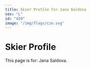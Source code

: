 ```yaml
---
title: Skier Profile for Jana Saldova
sex: "L"
id: "420"
image: "/img/flags/cze.svg" 
---
```


# Skier Profile

This page is for: Jana Saldova.
    